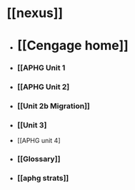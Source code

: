 # [[nexus]]

- # [[Cengage home]]

- ### [[APHG Unit 1
- ### [[APHG Unit 2]
- ### [[Unit 2b Migration]]
- ### [[Unit 3]
- [[APHG unit 4]

- ### [[Glossary]]
- ### [[aphg strats]]

